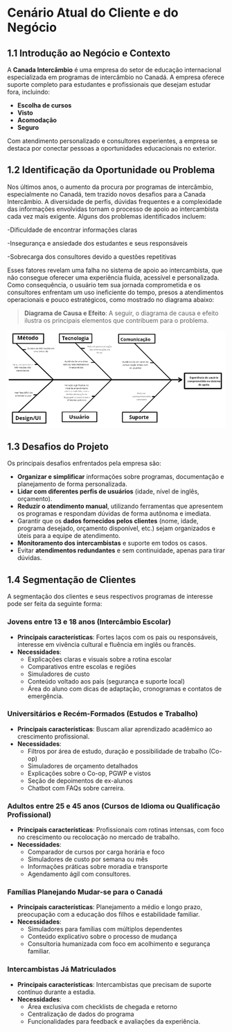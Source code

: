 # Cenário Atual do Cliente e do Negócio

## 1.1 Introdução ao Negócio e Contexto

A **Canada Intercâmbio** é uma empresa do setor de educação internacional especializada em programas de intercâmbio no Canadá. A empresa oferece suporte completo para estudantes e profissionais que desejam estudar fora, incluindo:

- **Escolha de cursos**
- **Visto**
- **Acomodação**
- **Seguro**

Com atendimento personalizado e consultores experientes, a empresa se destaca por conectar pessoas a oportunidades educacionais no exterior.

## 1.2 Identificação da Oportunidade ou Problema

Nos últimos anos, o aumento da procura por programas de intercâmbio, especialmente no Canadá, tem trazido novos desafios para a Canada Intercâmbio. A diversidade de perfis, dúvidas frequentes e a complexidade das informações envolvidas tornam o processo de apoio ao intercambista cada vez mais exigente. Alguns dos problemas identificados incluem:

-Dificuldade de encontrar informações claras

-Insegurança e ansiedade dos estudantes e seus responsáveis

-Sobrecarga dos consultores devido a questões repetitivas

Esses fatores revelam uma falha no sistema de apoio ao intercambista, que não consegue oferecer uma experiência fluida, acessível e personalizada. Como consequência, o usuário tem sua jornada comprometida e os consultores enfrentam um uso ineficiente do tempo, presos a atendimentos operacionais e pouco estratégicos, como mostrado no diagrama abaixo:

> **Diagrama de Causa e Efeito**: A seguir, o diagrama de causa e efeito ilustra os principais elementos que contribuem para o problema.

![Diagrama Causa e Efeito](images/diagrama.jpeg)

## 1.3 Desafios do Projeto

Os principais desafios enfrentados pela empresa são:

- **Organizar e simplificar** informações sobre programas, documentação e planejamento de forma personalizada.
- **Lidar com diferentes perfis de usuários** (idade, nível de inglês, orçamento).
- **Reduzir o atendimento manual**, utilizando ferramentas que apresentem os programas e respondam dúvidas de forma autônoma e imediata.
- Garantir que os **dados fornecidos pelos clientes** (nome, idade, programa desejado, orçamento disponível, etc.) sejam organizados e úteis para a equipe de atendimento.
- **Monitoramento dos intercambistas** e suporte em todos os casos.
- Evitar **atendimentos redundantes** e sem continuidade, apenas para tirar dúvidas.

## 1.4 Segmentação de Clientes

A segmentação dos clientes e seus respectivos programas de interesse pode ser feita da seguinte forma:

### Jovens entre 13 e 18 anos (Intercâmbio Escolar)

- **Principais características**: Fortes laços com os pais ou responsáveis, interesse em vivência cultural e fluência em inglês ou francês.
- **Necessidades**:
  - Explicações claras e visuais sobre a rotina escolar
  - Comparativos entre escolas e regiões
  - Simuladores de custo
  - Conteúdo voltado aos pais (segurança e suporte local)
  - Área do aluno com dicas de adaptação, cronogramas e contatos de emergência.

### Universitários e Recém-Formados (Estudos e Trabalho)

- **Principais características**: Buscam aliar aprendizado acadêmico ao crescimento profissional.
- **Necessidades**:
  - Filtros por área de estudo, duração e possibilidade de trabalho (Co-op)
  - Simuladores de orçamento detalhados
  - Explicações sobre o Co-op, PGWP e vistos
  - Seção de depoimentos de ex-alunos
  - Chatbot com FAQs sobre carreira.

### Adultos entre 25 e 45 anos (Cursos de Idioma ou Qualificação Profissional)

- **Principais características**: Profissionais com rotinas intensas, com foco no crescimento ou recolocação no mercado de trabalho.
- **Necessidades**:
  - Comparador de cursos por carga horária e foco
  - Simuladores de custo por semana ou mês
  - Informações práticas sobre moradia e transporte
  - Agendamento ágil com consultores.

### Famílias Planejando Mudar-se para o Canadá

- **Principais características**: Planejamento a médio e longo prazo, preocupação com a educação dos filhos e estabilidade familiar.
- **Necessidades**:
  - Simuladores para famílias com múltiplos dependentes
  - Conteúdo explicativo sobre o processo de mudança
  - Consultoria humanizada com foco em acolhimento e segurança familiar.

### Intercambistas Já Matriculados

- **Principais características**: Intercambistas que precisam de suporte contínuo durante a estadia.
- **Necessidades**:
  - Área exclusiva com checklists de chegada e retorno
  - Centralização de dados do programa
  - Funcionalidades para feedback e avaliações da experiência.
